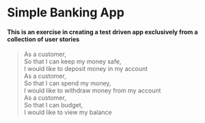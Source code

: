 # Simple Banking App
#### This is an exercise in creating a test driven app exclusively from a collection of user stories
> As a customer,  
> So that I can keep my money safe,  
> I would like to deposit money in my account  
> As a customer,  
> So that I can spend my money,  
> I would like to withdraw money from my account  
> As a customer,  
> So that I can budget,  
> I would like to view my balance  